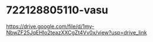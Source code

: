 # 722128805110-vasu

https://drive.google.com/file/d/1my-NbwZF25JqEHIo2teazXXCgZt4Vv0x/view?usp=drive_link
